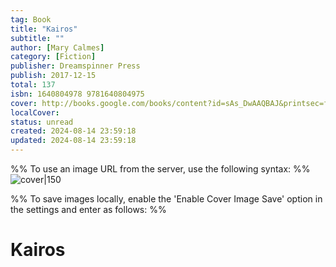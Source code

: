 ```yaml
---
tag: Book
title: "Kairos"
subtitle: ""
author: [Mary Calmes]
category: [Fiction]
publisher: Dreamspinner Press
publish: 2017-12-15
total: 137
isbn: 1640804978 9781640804975
cover: http://books.google.com/books/content?id=sAs_DwAAQBAJ&printsec=frontcover&img=1&zoom=1&edge=curl&source=gbs_api
localCover: 
status: unread
created: 2024-08-14 23:59:18
updated: 2024-08-14 23:59:18
---
```


%% To use an image URL from the server, use the following syntax: %%
![cover|150](http://books.google.com/books/content?id=sAs_DwAAQBAJ&printsec=frontcover&img=1&zoom=1&edge=curl&source=gbs_api)

%% To save images locally, enable the 'Enable Cover Image Save' option in the settings and enter as follows: %%


# Kairos